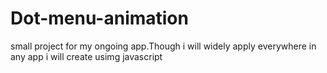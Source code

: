 # Dot-menu-animation
small project for my ongoing app.Though i will widely apply everywhere in any app i will create usimg javascript

